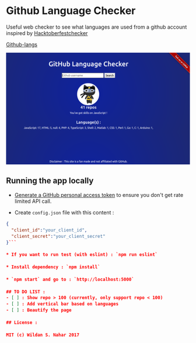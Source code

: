 # Github Language Checker

Useful web checker to see what languages are used from a github account inspired by [Hacktoberfestchecker](https://hacktoberfestchecker.herokuapp.com)

[Github-langs](https://github-langs.herokuapp.com)

![Screenshot](screenshot.png)

## Running the app locally

* [Generate a GitHub personal access token](https://github.com/settings/tokens/new?scopes=&description=Hacktoberfest%20Checker) to ensure you don't get rate limited API call.

* Create `config.json` file with this content :
```json
{
  "client_id":"your_client_id",
  "client_secret":"your_client_secret"
}```

* If you want to run test (with eslint) : `npm run eslint`

* Install dependency : `npm install`

* `npm start` and go to : `http://localhost:5000`

## TO DO LIST :
- [ ] : Show repo > 100 (currently, only support repo < 100)
- [ ] : Add vertical bar based on languages
- [ ] : Beautify the page

## License :

MIT (c) Wildan S. Nahar 2017
